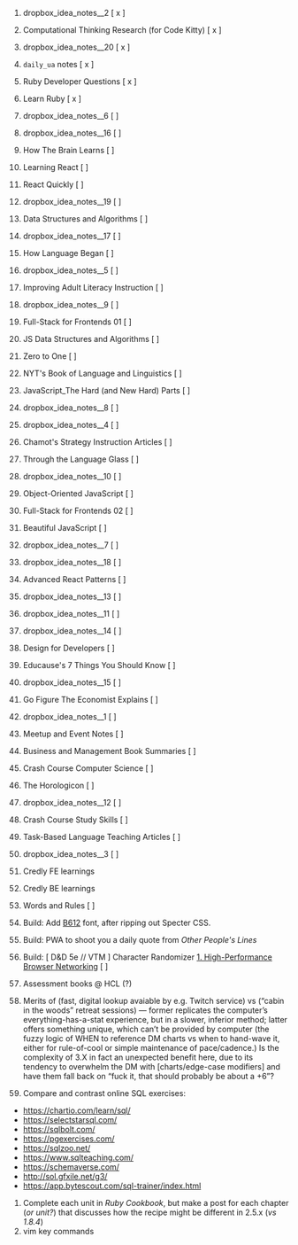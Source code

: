 1. dropbox_idea_notes__2 [ x ]
1. Computational Thinking Research (for Code Kitty) [ x ]
1. dropbox_idea_notes__20 [ x ]
1. `daily_ua` notes [ x ]
1. Ruby Developer Questions [ x ]
1. Learn Ruby [ x ]

1. dropbox_idea_notes__6 [ ]
1. dropbox_idea_notes__16 [ ]
1. How The Brain Learns [ ]
1. Learning React [ ]
1. React Quickly [ ]
1. dropbox_idea_notes__19 [ ]
1. Data Structures and Algorithms [ ]
1. dropbox_idea_notes__17 [ ]
1. How Language Began [ ]
1. dropbox_idea_notes__5 [ ]
1. Improving Adult Literacy Instruction [ ]
1. dropbox_idea_notes__9 [ ]
1. Full-Stack for Frontends 01 [ ]
1. JS Data Structures and Algorithms [ ]
1. Zero to One [ ]
1. NYT's Book of Language and Linguistics [ ]
1. JavaScript_The Hard (and New Hard) Parts [ ]
1. dropbox_idea_notes__8 [ ]
1. dropbox_idea_notes__4 [ ]
1. Chamot's Strategy Instruction Articles [ ]
1. Through the Language Glass [ ]
1. dropbox_idea_notes__10 [ ]
1. Object-Oriented JavaScript [ ]
1. Full-Stack for Frontends 02 [ ]
1. Beautiful JavaScript [ ]
1. dropbox_idea_notes__7 [ ]
1. dropbox_idea_notes__18 [ ]
1. Advanced React Patterns [ ]
1. dropbox_idea_notes__13 [ ]
1. dropbox_idea_notes__11 [ ]
1. dropbox_idea_notes__14 [ ]
1. Design for Developers [ ]
1. Educause's 7 Things You Should Know [ ]
1. dropbox_idea_notes__15 [ ]
1. Go Figure The Economist Explains [ ]
1. dropbox_idea_notes__1 [ ]
1. Meetup and Event Notes [ ]
1. Business and Management Book Summaries [ ]
1. Crash Course Computer Science [ ]
1. The Horologicon [ ]
1. dropbox_idea_notes__12 [ ]
1. Crash Course Study Skills [ ]
1. Task-Based Language Teaching Articles [ ]
1. dropbox_idea_notes__3 [ ]
1. Credly FE learnings
1. Credly BE learnings
1. Words and Rules [ ]
1. Build: Add [B612](https://fonts.google.com/specimen/B612?selection.family=B612) font, after ripping out Specter CSS.
1. Build: PWA to shoot you a daily quote from _Other People's Lines_
1. Build: [ D&D 5e // VTM ] Character Randomizer
[1. High-Performance Browser Networking](https://hpbn.co/) [ ]
1. Assessment books @ HCL (?)
1. Merits of (fast, digital lookup avaiable by e.g. Twitch service) vs (“cabin in the woods” retreat sessions) — former replicates the computer’s everything-has-a-stat experience, but in a slower, inferior method; latter offers something unique, which can’t be provided by computer (the fuzzy logic of WHEN to reference DM charts vs when to hand-wave it, either for rule-of-cool or simple maintenance of pace/cadence.) Is the complexity of 3.X in fact an unexpected benefit here, due to its tendency to overwhelm the DM with [charts/edge-case modifiers] and have them fall back on “fuck it, that should probably be about a +6”?
1. Compare and contrast online SQL exercises:
  * https://chartio.com/learn/sql/
  * https://selectstarsql.com/
  * https://sqlbolt.com/
  * https://pgexercises.com/
  * https://sqlzoo.net/
  * https://www.sqlteaching.com/
  * https://schemaverse.com/
  * http://sol.gfxile.net/g3/
  * https://app.bytescout.com/sql-trainer/index.html
1. Complete each unit in _Ruby Cookbook_, but make a post for each chapter (_or unit?_) that discusses how the recipe might be different in 2.5.x (_vs 1.8.4_)
1. vim key commands